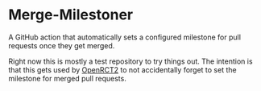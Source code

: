 # Merge-Milestoner
A GitHub action that automatically sets a configured milestone for pull requests once they get merged.

Right now this is mostly a test repository to try things out. The intention is that this gets used by [OpenRCT2](https://github.com/OpenRCT2/OpenRCT2) to not accidentally forget to set the milestone for merged pull requests.
